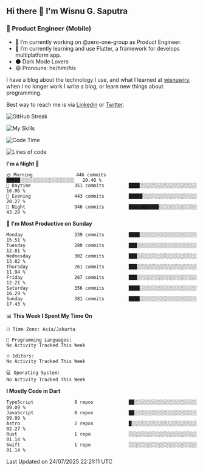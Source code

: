 ## Hi there 👋 I'm Wisnu G. Saputra

### :mobile_phone_off: Product Engineer (Mobile)

- 🔭 I’m currently working on @zero-one-group as Product Engineer.
- 🌱 I’m currently learning and use Flutter, a framework for develops multiplatform app.
- 🌑 Dark Mode Lovers
- 😄 Pronouns: he/him/his

I have a blog about the technology I use, and what I learned at [wisnuwiry](https://wisnuwiry.space/), when I no longer work I write a blog, or learn new things about programming.

Best way to reach me is via [Linkedin](https://www.linkedin.com/in/wisnu-saputra/) or [Twitter](https://twitter.com/wisnuwiry).

![GitHub Streak](https://streak-stats.demolab.com?user=wisnuwiry&theme=dark&hide_border=true)

![My Skills](https://skillicons.dev/icons?i=dart,flutter,kotlin,swift,go,js,css,neovim,git,linux&perline=5)

<!--START_SECTION:waka-->
![Code Time](http://img.shields.io/badge/Code%20Time-1%2C975%20hrs%202%20mins-blue)

![Lines of code](https://img.shields.io/badge/From%20Hello%20World%20I%27ve%20Written-2.6%20million%20lines%20of%20code-blue)

**I'm a Night 🦉** 

```text
🌞 Morning                446 commits         █████░░░░░░░░░░░░░░░░░░░░   20.40 % 
🌆 Daytime                351 commits         ████░░░░░░░░░░░░░░░░░░░░░   16.06 % 
🌃 Evening                443 commits         █████░░░░░░░░░░░░░░░░░░░░   20.27 % 
🌙 Night                  946 commits         ███████████░░░░░░░░░░░░░░   43.28 % 
```
📅 **I'm Most Productive on Sunday** 

```text
Monday                   339 commits         ████░░░░░░░░░░░░░░░░░░░░░   15.51 % 
Tuesday                  280 commits         ███░░░░░░░░░░░░░░░░░░░░░░   12.81 % 
Wednesday                302 commits         ███░░░░░░░░░░░░░░░░░░░░░░   13.82 % 
Thursday                 261 commits         ███░░░░░░░░░░░░░░░░░░░░░░   11.94 % 
Friday                   267 commits         ███░░░░░░░░░░░░░░░░░░░░░░   12.21 % 
Saturday                 356 commits         ████░░░░░░░░░░░░░░░░░░░░░   16.29 % 
Sunday                   381 commits         ████░░░░░░░░░░░░░░░░░░░░░   17.43 % 
```


📊 **This Week I Spent My Time On** 

```text
🕑︎ Time Zone: Asia/Jakarta

💬 Programming Languages: 
No Activity Tracked This Week

🔥 Editors: 
No Activity Tracked This Week

💻 Operating System: 
No Activity Tracked This Week
```

**I Mostly Code in Dart** 

```text
TypeScript               8 repos             ██░░░░░░░░░░░░░░░░░░░░░░░   09.09 % 
JavaScript               8 repos             ██░░░░░░░░░░░░░░░░░░░░░░░   09.09 % 
Astro                    2 repos             █░░░░░░░░░░░░░░░░░░░░░░░░   02.27 % 
Rust                     1 repo              ░░░░░░░░░░░░░░░░░░░░░░░░░   01.14 % 
Swift                    1 repo              ░░░░░░░░░░░░░░░░░░░░░░░░░   01.14 % 
```




 Last Updated on 24/07/2025 22:21:11 UTC
<!--END_SECTION:waka-->
